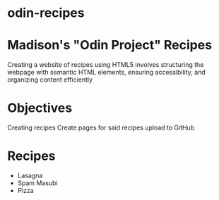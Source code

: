 # odin-recipes
# Madison's "Odin Project" Recipes
Creating a website of recipes using HTML5 involves structuring the webpage with semantic HTML elements, ensuring accessibility, and organizing content efficiently

# Objectives
Creating recipes 
Create pages for said recipes
upload to GitHub

# Recipes
- Lasagna
- Spam Masubi
- Pizza
